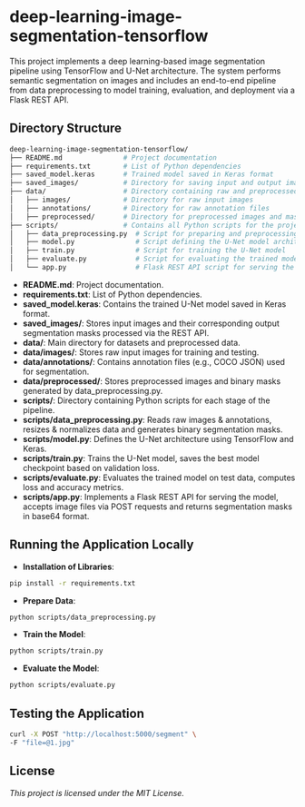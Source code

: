 # deep-learning-image-segmentation-tensorflow

This project implements a deep learning-based image segmentation pipeline using TensorFlow and U-Net architecture. The system performs semantic segmentation on images and includes an end-to-end pipeline from data preprocessing to model training, evaluation, and deployment via a Flask REST API.

## Directory Structure

```bash
deep-learning-image-segmentation-tensorflow/
├── README.md               # Project documentation
├── requirements.txt        # List of Python dependencies
├── saved_model.keras       # Trained model saved in Keras format
├── saved_images/           # Directory for saving input and output images
├── data/                   # Directory containing raw and preprocessed data
│   ├── images/             # Directory for raw input images
│   ├── annotations/        # Directory for raw annotation files
│   ├── preprocessed/       # Directory for preprocessed images and masks
├── scripts/                # Contains all Python scripts for the project
│   ├── data_preprocessing.py  # Script for preparing and preprocessing data
│   ├── model.py               # Script defining the U-Net model architecture
│   ├── train.py               # Script for training the U-Net model
│   ├── evaluate.py            # Script for evaluating the trained model
│   └── app.py                 # Flask REST API script for serving the model
```

- **README.md**: Project documentation.
- **requirements.txt**: List of Python dependencies.
- **saved_model.keras**: Contains the trained U-Net model saved in Keras format.
- **saved_images/**: Stores input images and their corresponding output segmentation masks processed via the REST API.
- **data/**: Main directory for datasets and preprocessed data.
- **data/images/**: Stores raw input images for training and testing.
- **data/annotations/**: Contains annotation files (e.g., COCO JSON) used for segmentation.
- **data/preprocessed/**: Stores preprocessed images and binary masks generated by data_preprocessing.py.
- **scripts/**: Directory containing Python scripts for each stage of the pipeline.
- **scripts/data_preprocessing.py**: Reads raw images & annotations, resizes & normalizes data and generates binary segmentation masks.
- **scripts/model.py**: Defines the U-Net architecture using TensorFlow and Keras.
- **scripts/train.py**: Trains the U-Net model, saves the best model checkpoint based on validation loss.
- **scripts/evaluate.py**: Evaluates the trained model on test data, computes loss and accuracy metrics.
- **scripts/app.py**: Implements a Flask REST API for serving the model, accepts image files via POST requests and returns segmentation masks in base64 format.

## Running the Application Locally

- **Installation of Libraries**:

```bash
pip install -r requirements.txt
```

- **Prepare Data**:

```bash
python scripts/data_preprocessing.py
```

- **Train the Model**:

```bash
python scripts/train.py
```

- **Evaluate the Model**:

```bash
python scripts/evaluate.py
```

## Testing the Application

```bash
curl -X POST "http://localhost:5000/segment" \
-F "file=@1.jpg"
```

## License

*This project is licensed under the MIT License.*
